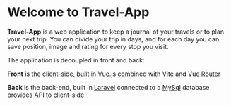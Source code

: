 # Welcome to Travel-App

**Travel-App** is a web application to keep a journal of your travels or to plan your next trip.
You can divide your trip in days, and for each day you can save position, image and rating for every stop you visit.

The application is decoupled in front and back:

**Front**
is the client-side, built in [Vue.js](https://vuejs.org/) combined with [Vite](https://vitejs.dev/) and [Vue Router](https://router.vuejs.org/)

**Back**
is the back-end, built in [Laravel](https://laravel.com/) connected to a [MySql](https://www.mysql.com/) database provides API to client-side